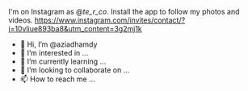 I'm on Instagram as @_te_r_co_. Install the app to follow my photos and videos. https://www.instagram.com/invites/contact/?i=10vliue893ba8&utm_content=3g2mj1k
- 👋 Hi, I’m @aziadhamdy
- 👀 I’m interested in ...
- 🌱 I’m currently learning ...
- 💞️ I’m looking to collaborate on ...
- 📫 How to reach me ...

<!---
aziadhamdy/aziadhamdy is a ✨ special ✨ repository because its `README.md` (this file) appears on your GitHub profile.
You can click the Preview link to take a look at your changes.
--->
